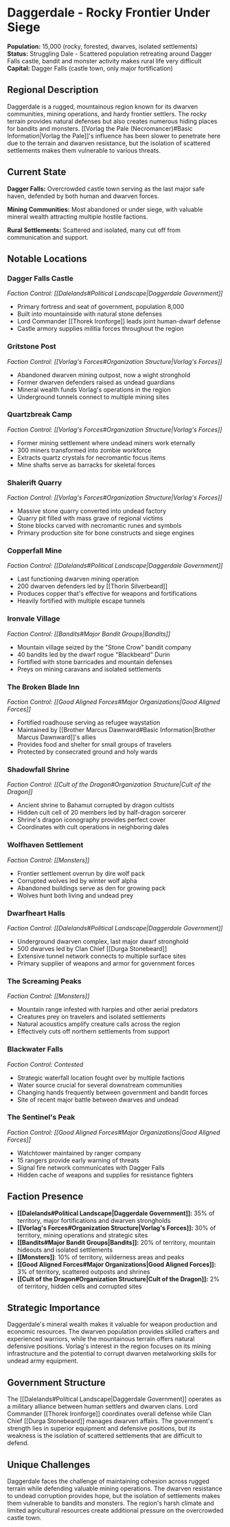 # Daggerdale - Rocky Frontier Under Siege

**Population:** 15,000 (rocky, forested, dwarves, isolated settlements)  
**Status:** Struggling Dale - Scattered population retreating around Dagger Falls castle, bandit and monster activity makes rural life very difficult  
**Capital:** Dagger Falls (castle town, only major fortification)

## Regional Description

Daggerdale is a rugged, mountainous region known for its dwarven communities, mining operations, and hardy frontier settlers. The rocky terrain provides natural defenses but also creates numerous hiding places for bandits and monsters. [[Vorlag the Pale (Necromancer)#Basic Information|Vorlag the Pale]]'s influence has been slower to penetrate here due to the terrain and dwarven resistance, but the isolation of scattered settlements makes them vulnerable to various threats.

## Current State

**Dagger Falls:** Overcrowded castle town serving as the last major safe haven, defended by both human and dwarven forces.

**Mining Communities:** Most abandoned or under siege, with valuable mineral wealth attracting multiple hostile factions.

**Rural Settlements:** Scattered and isolated, many cut off from communication and support.

## Notable Locations

### **Dagger Falls Castle**
*Faction Control: [[Dalelands#Political Landscape|Daggerdale Government]]*
- Primary fortress and seat of government, population 8,000
- Built into mountainside with natural stone defenses
- Lord Commander [[Thorek Ironforge]] leads joint human-dwarf defense
- Castle armory supplies militia forces throughout the region

### **Gritstone Post**
*Faction Control: [[Vorlag's Forces#Organization Structure|Vorlag's Forces]]*
- Abandoned dwarven mining outpost, now a wight stronghold
- Former dwarven defenders raised as undead guardians
- Mineral wealth funds Vorlag's operations in the region
- Underground tunnels connect to multiple mining sites

### **Quartzbreak Camp**
*Faction Control: [[Vorlag's Forces#Organization Structure|Vorlag's Forces]]*
- Former mining settlement where undead miners work eternally
- 300 miners transformed into zombie workforce
- Extracts quartz crystals for necromantic focus items
- Mine shafts serve as barracks for skeletal forces

### **Shalerift Quarry**
*Faction Control: [[Vorlag's Forces#Organization Structure|Vorlag's Forces]]*
- Massive stone quarry converted into undead factory
- Quarry pit filled with mass grave of regional victims
- Stone blocks carved with necromantic runes and symbols
- Primary production site for bone constructs and siege engines

### **Copperfall Mine**
*Faction Control: [[Dalelands#Political Landscape|Daggerdale Government]]*
- Last functioning dwarven mining operation
- 200 dwarven defenders led by [[Thorin Silverbeard]]
- Produces copper that's effective for weapons and fortifications
- Heavily fortified with multiple escape tunnels

### **Ironvale Village**
*Faction Control: [[Bandits#Major Bandit Groups|Bandits]]*
- Mountain village seized by the "Stone Crow" bandit company
- 40 bandits led by the dwarf rogue "Blackbeard" Durin
- Fortified with stone barricades and mountain defenses
- Preys on mining caravans and isolated settlements

### **The Broken Blade Inn**
*Faction Control: [[Good Aligned Forces#Major Organizations|Good Aligned Forces]]*
- Fortified roadhouse serving as refugee waystation
- Maintained by [[Brother Marcus Dawnward#Basic Information|Brother Marcus Dawnward]]'s allies
- Provides food and shelter for small groups of travelers
- Protected by consecrated ground and holy wards

### **Shadowfall Shrine**
*Faction Control: [[Cult of the Dragon#Organization Structure|Cult of the Dragon]]*
- Ancient shrine to Bahamut corrupted by dragon cultists
- Hidden cult cell of 20 members led by half-dragon sorcerer
- Shrine's dragon iconography provides perfect cover
- Coordinates with cult operations in neighboring dales

### **Wolfhaven Settlement**
*Faction Control: [[Monsters]]*
- Frontier settlement overrun by dire wolf pack
- Corrupted wolves led by winter wolf alpha
- Abandoned buildings serve as den for growing pack
- Wolves hunt both living and undead prey

### **Dwarfheart Halls**
*Faction Control: [[Dalelands#Political Landscape|Daggerdale Government]]*
- Underground dwarven complex, last major dwarf stronghold
- 500 dwarves led by Clan Chief [[Durga Stonebeard]]
- Extensive tunnel network connects to multiple surface sites
- Primary supplier of weapons and armor for government forces

### **The Screaming Peaks**
*Faction Control: [[Monsters]]*
- Mountain range infested with harpies and other aerial predators
- Creatures prey on travelers and isolated settlements
- Natural acoustics amplify creature calls across the region
- Effectively cuts off northern settlements from support

### **Blackwater Falls**
*Faction Control: Contested*
- Strategic waterfall location fought over by multiple factions
- Water source crucial for several downstream communities
- Changing hands frequently between government and bandit forces
- Site of recent major battle between dwarves and undead

### **The Sentinel's Peak**
*Faction Control: [[Good Aligned Forces#Major Organizations|Good Aligned Forces]]*
- Watchtower maintained by ranger company
- 15 rangers provide early warning of threats
- Signal fire network communicates with Dagger Falls
- Hidden cache of weapons and supplies for resistance fighters

## Faction Presence

- **[[Dalelands#Political Landscape|Daggerdale Government]]:** 35% of territory, major fortifications and dwarven strongholds
- **[[Vorlag's Forces#Organization Structure|Vorlag's Forces]]:** 30% of territory, mining operations and strategic sites
- **[[Bandits#Major Bandit Groups|Bandits]]:** 20% of territory, mountain hideouts and isolated settlements
- **[[Monsters]]**: 10% of territory, wilderness areas and peaks
- **[[Good Aligned Forces#Major Organizations|Good Aligned Forces]]:** 3% of territory, scattered outposts and shrines
- **[[Cult of the Dragon#Organization Structure|Cult of the Dragon]]:** 2% of territory, hidden cells and corrupted sites

## Strategic Importance

Daggerdale's mineral wealth makes it valuable for weapon production and economic resources. The dwarven population provides skilled crafters and experienced warriors, while the mountainous terrain offers natural defensive positions. Vorlag's interest in the region focuses on its mining infrastructure and the potential to corrupt dwarven metalworking skills for undead army equipment.

## Government Structure

The [[Dalelands#Political Landscape|Daggerdale Government]] operates as a military alliance between human settlers and dwarven clans. Lord Commander [[Thorek Ironforge]] coordinates overall defense while Clan Chief [[Durga Stonebeard]] manages dwarven affairs. The government's strength lies in superior equipment and defensive positions, but its weakness is the isolation of scattered settlements that are difficult to defend.

## Unique Challenges

Daggerdale faces the challenge of maintaining cohesion across rugged terrain while defending valuable mining operations. The dwarven resistance to undead corruption provides hope, but the isolation of settlements makes them vulnerable to bandits and monsters. The region's harsh climate and limited agricultural resources create additional pressure on the overcrowded castle town.